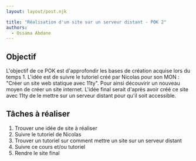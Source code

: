 ```yaml
---
layout: layout/post.njk

title: "Réalisation d'un site sur un serveur distant - POK 2"
authors:
  - Ossama Abdane
---
```


## Objectif
L'objectif de ce POK est d'approfondir les bases de création acquise lors du temps 1. L'idée est de suivre le tutoriel créé par Nicolas pour son MON : "Créer un site web statique avec 11ty". Pour ainsi découvirir un nouveau moyen de créer un site internet. L'idée final serait d'après avoir créé ce site avec 11ty de le mettre sur un serveur distant pour qu'il soit accessible. 

## Tâches à réaliser 
1. Trouver une idée de site à réaliser
2. Suivre le tutoriel de Nicolas 
3. Trouver un tutoriel sur comment mettre un site sur un serveur distant 
4. Suivre ce cours et/ou tutoriel
5. Rendre le site final



